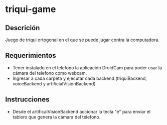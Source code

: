 # triqui-game

## Descrición

Juego de triqui ortogonal en el que se puede jugar contra la computadora.

## Requerimientos

- Tener instalado en el telefono la aplicación DroidCam para poder usar la cámara del telefono como webcam.
- Ingresar a cada carpeta y ejecutar cada backend (triquiBackend, voiceBackend y artificialVisionBackend)

## Instrucciones

- Desde el artificalVisionBackend accionar la tecla "e" para enviar el tablero que genera la cámara del telefono.
